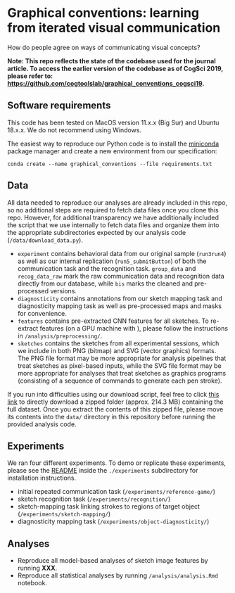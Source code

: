 # Graphical conventions: learning from iterated visual communication

How do people agree on ways of communicating visual concepts?

**Note: This repo reflects the state of the codebase used for the journal article. To access the earlier version of the codebase as of CogSci 2019, please refer to: https://github.com/cogtoolslab/graphical_conventions_cogsci19.**

## Software requirements

This code has been tested on MacOS version 11.x.x (Big Sur) and Ubuntu 18.x.x. We do not recommend using Windows. 

The easiest way to reproduce our Python code is to install the [miniconda](https://docs.conda.io/en/latest/miniconda.html) package manager and create a new environment from our specification:

`conda create --name graphical_conventions --file requirements.txt`

## Data

All data needed to reproduce our analyses are already included in this repo, so no additional steps are required to fetch data files once you clone this repo. However, for additional transparency we have additionally included the script that we use internally to fetch data files and organize them into the appropriate subdirectories expected by our analysis code (`/data/download_data.py`).

* `experiment` contains behavioral data from our original sample (`run3run4`) as well as our internal replication (`run5_submitButton`) of both the communication task and the recognition task. `group_data` and `recog_data_raw` mark the raw communication data and recognition data directly from our database, while `bis` marks the cleaned and pre-processed versions.
* `diagnosticity` contains annotations from our sketch mapping task and diagnosticity mapping task as well as pre-processed maps and masks for convenience. 
* `features` contains pre-extracted CNN features for all sketches. To re-extract features (on a GPU machine with ), please follow the instructions in `/analysis/preprocessing/`. 
* `sketches` contains the sketches from all experimental sessions, which we include in both PNG (bitmap) and SVG (vector graphics) formats. The PNG file format may be more appropriate for analysis pipelines that treat sketches as pixel-based inputs, while the SVG file format may be more appropriate for analyses that treat sketches as graphics programs (consisting of a sequence of commands to generate each pen stroke). 

If you run into difficulties using our download script, feel free to click [this link](https://graphical-conventions.s3.amazonaws.com/graphical-conventions-dataset.zip) to directly download a zipped folder (approx. 214.3 MB) containing the full dataset. Once you extract the contents of this zipped file, please move its contents into the `data/` directory in this repository before running the provided analysis code.

## Experiments

We ran four different experiments. To demo or replicate these experiments, please see the [README](https://github.com/hawkrobe/graphical_conventions/blob/master/experiments/README.md) inside the `./experiments` subdirectory for installation instructions. 

* initial repeated communication task (`/experiments/reference-game/`)
* sketch recognition task (`/experiments/recognition/`)
* sketch-mapping task linking strokes to regions of target object (`/experiments/sketch-mapping/`)
* diagnosticity mapping task (`/experiments/object-diagnosticity/`)

## Analyses

* Reproduce all model-based analyses of sketch image features by running **XXX**.
* Reproduce all statistical analyses by running `/analysis/analysis.Rmd` notebook.
